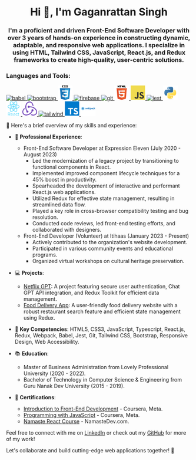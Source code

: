 <h1 align="center">Hi 👋, I'm Gaganrattan Singh</h1>
<h3 align="center">I'm a proficient and driven Front-End Software Developer with over 3 years of hands-on experience in constructing dynamic, adaptable, and responsive web applications. I specialize in using HTML, Tailwind CSS, JavaScript, React.js, and Redux frameworks to create high-quality, user-centric solutions.</h3>

<h3 align="left">Languages and Tools:</h3>
<p align="left"> <a href="https://babeljs.io/" target="_blank" rel="noreferrer"> <img src="https://www.vectorlogo.zone/logos/babeljs/babeljs-icon.svg" alt="babel" width="40" height="40"/> </a> <a href="https://getbootstrap.com" target="_blank" rel="noreferrer"> <img src="https://www.google.com/url?sa=i&url=https%3A%2F%2Fwww.npmjs.com%2Fpackage%2Fbootstrap-icons&psig=AOvVaw1QltQ4WmHTD0O5By4ZS1bq&ust=1696504541573000&source=images&cd=vfe&opi=89978449&ved=0CBEQjRxqFwoTCPCF9IKi3IEDFQAAAAAdAAAAABAE" alt="bootstrap" width="40" height="40"/> </a> <a href="https://www.w3schools.com/css/" target="_blank" rel="noreferrer"> <img src="https://raw.githubusercontent.com/devicons/devicon/master/icons/css3/css3-original-wordmark.svg" alt="css3" width="40" height="40"/> </a> <a href="https://firebase.google.com/" target="_blank" rel="noreferrer"> <img src="https://www.vectorlogo.zone/logos/firebase/firebase-icon.svg" alt="firebase" width="40" height="40"/> </a> <a href="https://git-scm.com/" target="_blank" rel="noreferrer"> <img src="https://www.vectorlogo.zone/logos/git-scm/git-scm-icon.svg" alt="git" width="40" height="40"/> </a> <a href="https://www.w3.org/html/" target="_blank" rel="noreferrer"> <img src="https://raw.githubusercontent.com/devicons/devicon/master/icons/html5/html5-original-wordmark.svg" alt="html5" width="40" height="40"/> </a> <a href="https://developer.mozilla.org/en-US/docs/Web/JavaScript" target="_blank" rel="noreferrer"> <img src="https://raw.githubusercontent.com/devicons/devicon/master/icons/javascript/javascript-original.svg" alt="javascript" width="40" height="40"/> </a> <a href="https://jestjs.io" target="_blank" rel="noreferrer"> <img src="https://www.vectorlogo.zone/logos/jestjsio/jestjsio-icon.svg" alt="jest" width="40" height="40"/> </a> <a href="https://www.python.org" target="_blank" rel="noreferrer"> <img src="https://raw.githubusercontent.com/devicons/devicon/master/icons/python/python-original.svg" alt="python" width="40" height="40"/> </a> <a href="https://reactjs.org/" target="_blank" rel="noreferrer"> <img src="https://raw.githubusercontent.com/devicons/devicon/master/icons/react/react-original-wordmark.svg" alt="react" width="40" height="40"/> </a> <a href="https://redux.js.org" target="_blank" rel="noreferrer"> <img src="https://raw.githubusercontent.com/devicons/devicon/master/icons/redux/redux-original.svg" alt="redux" width="40" height="40"/> </a> <a href="https://tailwindcss.com/" target="_blank" rel="noreferrer"> <img src="https://www.vectorlogo.zone/logos/tailwindcss/tailwindcss-icon.svg" alt="tailwind" width="40" height="40"/> </a> <a href="https://www.typescriptlang.org/" target="_blank" rel="noreferrer"> <img src="https://raw.githubusercontent.com/devicons/devicon/master/icons/typescript/typescript-original.svg" alt="typescript" width="40" height="40"/> </a> <a href="https://webpack.js.org" target="_blank" rel="noreferrer"> <img src="https://raw.githubusercontent.com/devicons/devicon/d00d0969292a6569d45b06d3f350f463a0107b0d/icons/webpack/webpack-original-wordmark.svg" alt="webpack" width="40" height="40"/> </a> </p>

🌟 Here's a brief overview of my skills and experience:

- 💼 **Professional Experience**:
  - Front-End Software Developer at Expression Eleven (July 2020 - August 2023)
    - Led the modernization of a legacy project by transitioning to functional components in React.
    - Implemented improved component lifecycle techniques for a 45% boost in productivity.
    - Spearheaded the development of interactive and performant React.js web applications.
    - Utilized Redux for effective state management, resulting in streamlined data flow.
    - Played a key role in cross-browser compatibility testing and bug resolution.
    - Conducted code reviews, led front-end testing efforts, and collaborated with designers.
  - Front-End Developer (Volunteer) at Itihaas (January 2023 - Present)
    - Actively contributed to the organization's website development.
    - Participated in various community events and educational programs.
    - Organized virtual workshops on cultural heritage preservation.
  
- 💻 **Projects**:
  - [Netflix GPT](https://cheemanetflix.netlify.app/): A project featuring secure user authentication, Chat GPT API integration, and Redux Toolkit for efficient data management.
  - [Food Delivery App](https://clonefoodordering.netlify.app/): A user-friendly food delivery website with a robust restaurant search feature and efficient state management using Redux.

- 🚀 **Key Competencies**: HTML5, CSS3, JavaScript, Typescript, React.js, Redux, Webpack, Babel, Jest, Git, Tailwind CSS, Bootstrap, Responsive Design, Web Accessibility.

- 📚 **Education**:
  - Master of Business Administration from Lovely Professional University (2020 - 2022).
  - Bachelor of Technology in Computer Science & Engineering from Guru Nanak Dev University (2015 - 2019).

- 📜 **Certifications**:
  - [Introduction to Front-End Development](https://coursera.org/share/b79ba831134bbef23c36768ca071b9d4) - Coursera, Meta.
  - [Programming with JavaScript](https://coursera.org/share/59889bf87a58d3ad5f1c344837212276) - Coursera, Meta.
  - [Namaste React Course](https://courses.namastedev.com/learn/certificate/8485008-142240) - NamasteDev.com.

Feel free to connect with me on [LinkedIn](www.linkedin.com/in/gaganrattan-singh) or check out my [GitHub](https://github.com/CodeJediCheema) for more of my work!

Let's collaborate and build cutting-edge web applications together! 🚀
